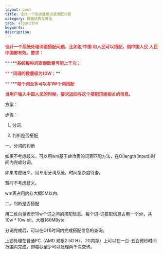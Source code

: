 ```yaml
---
layout: post
title: 设计一个系统处理词语搭配问题
category: 数据结构与算法
tags: algorithm
keywords: 
description: 
---
```


<span
style="color:#e53333;">**设计一个系统处理词语搭配问题，比如说**</span>
<span style="color:#e53333;">**中国**</span> <span
style="color:#e53333;">**和人民可以搭配，则中国人民**</span> <span
style="color:#e53333;">**人民中国都有效。要求：**</span>

<span><span style="color:#e53333;">**  **</span>**<span
style="color:#e53333;">\*</span>**</span><span
style="color:#e53333;">**系统每秒的查询数量可能上千次；**</span>

<span><span style="color:#e53333;">**  **</span>**<span
style="color:#e53333;">\*</span>**</span><span
style="color:#e53333;">**词语的数量级为**</span><span
style="color:#e53333;">**10W**</span><span
style="color:#e53333;">**；**</span>

<span><span style="color:#e53333;">**  **</span>**<span
style="color:#e53333;">\*</span>**</span><span
style="color:#e53333;">**每个词至多可以与**</span><span
style="color:#e53333;">**1W**</span><span
style="color:#e53333;">**个词搭配**</span>

<span
style="color:#e53333;">**当用户输入中国人民的时候，要求返回与这个搭配词组相关的信息。**</span>

 

方案：

步骤：

1. 分词.

2. 判断是否搭配

 

一。分词的判断

如果不考虑歧义，可以用wm基于shift表的词表匹配方法，在O(length(input))时间内完成分词。

如果考虑歧义，用专用分词系统。时间复杂度待查。

暂时不考虑歧义。

wm表占用内存大概5M以内.

 

二。判断是否搭配

用二维向量表示10w个词之间的搭配信息。每个词-词搭配信息占用一个bit，共 10w \* 10w bit，大概160MByte.

分词完成后，可以在O(1)时间内完成搭配信息的查询。

 

上述处理在普通PC（AMD 双核2.5G Hz，2G内存）上可以在一百-五百微秒时间范围内完成，即每秒至少可以处理两千次查询。

 









